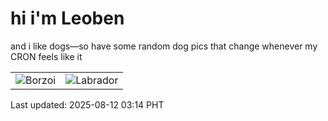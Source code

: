 # hi i'm Leoben

and i like dogs—so have some random dog pics that change whenever my CRON feels like it

|  |  |
|--------|----------|
| ![Borzoi](https://random-dog-vercel.vercel.app/api/random-borzoi?v=1754939641) | ![Labrador](https://random-dog-vercel.vercel.app/api/random-labrador?v=1754939641) |

Last updated: 2025-08-12 03:14 PHT
